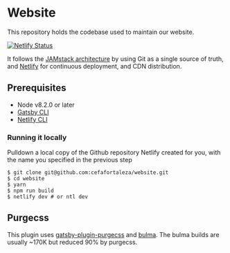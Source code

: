 # Website

This repository holds the codebase used to maintain our website.

[![Netlify Status](https://api.netlify.com/api/v1/badges/248a0c72-dd76-4cc8-93ff-83671db92a73/deploy-status)](https://app.netlify.com/sites/festive-mcclintock-1283c8/deploys)

It follows the [JAMstack architecture](https://jamstack.org) by using Git as a single source of truth, and [Netlify](https://www.netlify.com) for continuous deployment, and CDN distribution.

## Prerequisites

- Node v8.2.0 or later
- [Gatsby CLI](https://www.gatsbyjs.org/docs/)
- [Netlify CLI](https://github.com/netlify/cli)

### Running it locally

Pulldown a local copy of the Github repository Netlify created for you, with the name you specified in the previous step
```
$ git clone git@github.com:cefafortaleza/website.git
$ cd website
$ yarn
$ npm run build
$ netlify dev # or ntl dev
```

## Purgecss

This plugin uses [gatsby-plugin-purgecss](https://www.gatsbyjs.org/packages/gatsby-plugin-purgecss/) and [bulma](https://bulma.io/). The bulma builds are usually ~170K but reduced 90% by purgecss.
